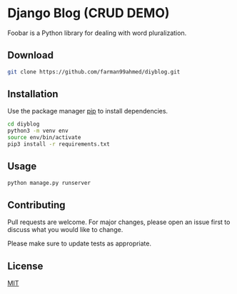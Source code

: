 # Django Blog (CRUD DEMO)

Foobar is a Python library for dealing with word pluralization.

## Download
```bash
git clone https://github.com/farman99ahmed/diyblog.git
```

## Installation

Use the package manager [pip](https://pip.pypa.io/en/stable/) to install dependencies.

```bash
cd diyblog
python3 -m venv env
source env/bin/activate
pip3 install -r requirements.txt
```

## Usage

```python
python manage.py runserver
```

## Contributing
Pull requests are welcome. For major changes, please open an issue first to discuss what you would like to change.

Please make sure to update tests as appropriate.

## License
[MIT](https://choosealicense.com/licenses/mit/)
